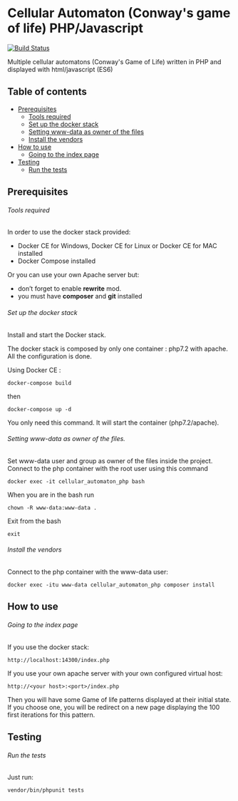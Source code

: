 # Cellular Automaton (Conway's game of life) PHP/Javascript
[![Build Status](https://travis-ci.org/fgamess/cellular-automaton.svg?branch=master)](https://travis-ci.org/fgamess/cellular-automaton)

Multiple cellular automatons (Conway's Game of Life) written in PHP and displayed with html/javascript (ES6)

## Table of contents
- [Prerequisites](https://github.com/fgamess/cellular-automatond#prerequisites)
  - [Tools required](https://github.com/fgamess/file-consumer-command#tools-required)
  - [Set up the docker stack](https://github.com/fgamess/cellular-automaton#set-up-the-docker-stack)
  - [Setting www-data as owner of the files](https://github.com/fgamess/cellular-automaton#setting-www-data-as-owner-of-the-files)
  - [Install the vendors](https://github.com/fgamess/cellular-automaton#install-the-vendors)
- [How to use](https://github.com/fgamess/cellular-automaton#how-to-use)
  - [Going to the index page](https://github.com/fgamess/cellular-automaton#going-to-index-page)
- [Testing](https://github.com/fgamess/cellular-automaton#testing)
  - [Run the tests](https://github.com/fgamess/cellular-automaton#run-the-tests)


Prerequisites
-------------

###### Tools required

In order to use the docker stack provided:
- Docker CE for Windows, Docker CE for Linux or Docker CE for MAC installed
- Docker Compose installed

Or you can use your own Apache server but:
- don’t forget to enable **rewrite** mod.
- you must have **composer** and **git** installed

###### Set up the docker stack

Install and start the Docker stack.

The docker stack is composed by only one container : php7.2 with apache. All the configuration is done.

Using Docker CE :

    docker-compose build
then

    docker-compose up -d

You only need this command. It will start the container (php7.2/apache).

###### Setting www-data as owner of the files.

Set www-data user and group as owner of the files inside the project. Connect to the php container with the root user using this command

    docker exec -it cellular_automaton_php bash
When you are in the bash run

    chown -R www-data:www-data .
Exit from the bash

    exit

###### Install the vendors

Connect to the php container with the www-data user:

    docker exec -itu www-data cellular_automaton_php composer install


How to use
----------

###### Going to the index page

If you use the docker stack:

    http://localhost:14300/index.php

If you use your own apache server with your own configured virtual host:

    http://<your host>:<port>/index.php
    
Then you will have some Game of life patterns displayed at their initial state.
If you choose one, you will be redirect on a new page displaying the 100 first iterations for this pattern. 

Testing
-------

###### Run the tests

Just run:

    vendor/bin/phpunit tests